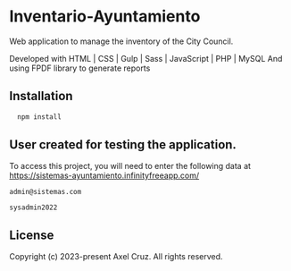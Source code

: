 # Inventario-Ayuntamiento

Web application to manage the inventory of the City Council.

Developed with HTML | CSS | Gulp | Sass | JavaScript | PHP | MySQL
And using FPDF library to generate reports




## Installation

```bash
  npm install
```




## User created for testing the application.

To access this project, you will need to enter the following data at https://sistemas-ayuntamiento.infinityfreeapp.com/

`admin@sistemas.com`

`sysadmin2022`




## License

Copyright (c) 2023-present Axel Cruz. All rights reserved.

